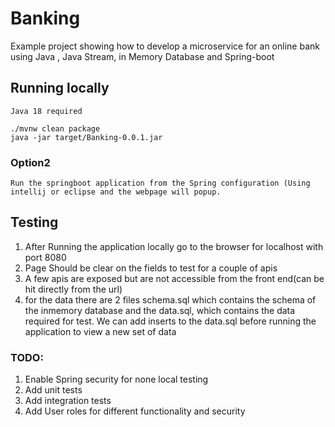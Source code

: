 # Banking
Example project showing how to develop a microservice for an online bank using Java , Java Stream, in Memory Database and Spring-boot
## Running locally
```
Java 18 required
```
```
./mvnw clean package
java -jar target/Banking-0.0.1.jar
```
### Option2 
````
Run the springboot application from the Spring configuration (Using intellij or eclipse and the webpage will popup. 
````

## Testing
1. After Running the application locally go to the browser for localhost with port 8080
2. Page Should be clear on the fields to test for a couple of apis
3. A few apis are exposed but are not accessible from the front end(can be hit directly from the url)
4. for the data there are 2 files schema.sql which contains the schema of the inmemory database and the data.sql, 
which contains the data required for test. We can add inserts to the data.sql before running the application 
to view a new set of data

### TODO:
1. Enable Spring security for none local testing
2. Add unit tests
3. Add integration tests
4. Add User roles for different functionality and security
